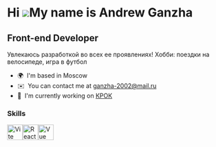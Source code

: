 Hi ![](https://user-images.githubusercontent.com/18350557/176309783-0785949b-9127-417c-8b55-ab5a4333674e.gif)My name is Andrew Ganzha
=====================================================================================================================================

Front-end Developer
-------------------

Увлекаюсь разработкой во всех ее проявлениях! Хобби: поездки на велосипеде, игра в футбол

* 🌍  I'm based in Moscow
* ✉️  You can contact me at [ganzha-2002@mail.ru](mailto:ganzha-2002@mail.ru)
* 🚀  I'm currently working on [КРОК](https://www.croc.ru/)

### Skills


<p align="left">
<a href="https://vitejs.dev/" target="_blank" rel="noreferrer"><img src="https://raw.githubusercontent.com/danielcranney/readme-generator/main/public/icons/skills/vite-colored.svg" width="36" height="36" alt="Vite" /></a><a href="https://reactjs.org/" target="_blank" rel="noreferrer"><img src="https://raw.githubusercontent.com/danielcranney/readme-generator/main/public/icons/skills/react-colored.svg" width="36" height="36" alt="React" /></a><a href="https://vuejs.org/" target="_blank" rel="noreferrer"><img src="https://raw.githubusercontent.com/danielcranney/readme-generator/main/public/icons/skills/vuejs-colored.svg" width="36" height="36" alt="Vue" /></a><a href="https://docs.nestjs.com/" target="_blank" rel="noreferrer">
</p>
